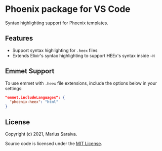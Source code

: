 # Phoenix package for VS Code

Syntax highlighting support for Phoenix templates.

## Features

  * Support syntax highlighting for `.heex` files
  * Extends Elixir's syntax highlighting to support HEEx's syntax inside `~H`

## Emmet Support 

To use emmet with `.heex` file extensions, include the options below in your settings:

```json
"emmet.includeLanguages": {
  "phoenix-heex": "html"
}
```

## License

Copyright (c) 2021, Marlus Saraiva.

Source code is licensed under the [MIT License](LICENSE).
